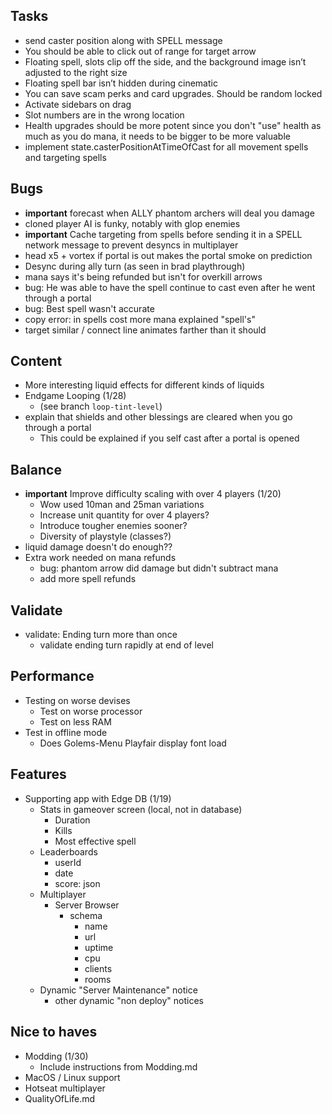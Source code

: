 
## Tasks
- send caster position along with SPELL message
- You should be able to click out of range for target arrow
- Floating spell, slots clip off the side, and the background image isn’t adjusted to the right size
- Floating spell bar isn’t hidden during cinematic 
- You can save scam perks and card upgrades. Should be random locked
- Activate sidebars on drag
- Slot numbers are in the wrong location
- Health upgrades should be more potent since you don't "use" health as much as you do mana, it needs to be bigger to be more valuable
- implement state.casterPositionAtTimeOfCast for all movement spells and targeting spells

## Bugs 
- **important** forecast when ALLY phantom archers will deal you damage
- cloned player AI is funky, notably with glop enemies
- **important** Cache targeting from spells before sending it in a SPELL network message to prevent desyncs in multiplayer
- head x5 + vortex if portal is out makes the portal smoke on prediction
- Desync during ally turn (as seen in brad playthrough)
- mana says it's being refunded but isn't for overkill arrows
- bug: He was able to have the spell continue to cast even after he went through a portal
- bug: Best spell wasn't accurate
- copy error: in spells cost more mana explained "spell\'s"
- target similar / connect line animates farther than it should
## Content
- More interesting liquid effects for different kinds of liquids
- Endgame Looping (1/28)
    - (see branch `loop-tint-level`)
- explain that shields and other blessings are cleared when you go through a portal
    - This could be explained if you self cast after a portal is opened

## Balance
- **important** Improve difficulty scaling with over 4 players (1/20)
    - Wow used 10man and 25man variations
    - Increase unit quantity for over 4 players?
    - Introduce tougher enemies sooner?
    - Diversity of playstyle (classes?)
- liquid damage doesn't do enough??
- Extra work needed on mana refunds
    - bug: phantom arrow did damage but didn't subtract mana
    - add more spell refunds


## Validate
- validate: Ending turn more than once
    - validate ending turn rapidly at end of level
## Performance
- Testing on worse devises
    - Test on worse processor
    - Test on less RAM
- Test in offline mode
    - Does Golems-Menu Playfair display font load

## Features
- Supporting app with Edge DB (1/19)
    - Stats in gameover screen (local, not in database)
        - Duration
        - Kills
        - Most effective spell
    - Leaderboards
        - userId
        - date
        - score: json
    - Multiplayer
        - Server Browser
            - schema
                - name
                - url
                - uptime
                - cpu
                - clients
                - rooms
    - Dynamic "Server Maintenance" notice
        - other dynamic "non deploy" notices


## Nice to haves
- Modding (1/30)
    - Include instructions from Modding.md
- MacOS / Linux support
- Hotseat multiplayer
- QualityOfLife.md